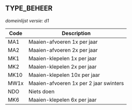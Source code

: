 ## TYPE_BEHEER

*domeinlijst versie: d1* 

 |Code |Description	|
|	---	|	---	|
| MA1 | Maaien-afvoeren 1x per jaar |
| MA2 | Maaien-afvoeren 2x per jaar |
| MK1 | Maaien-klepelen 1x per jaar |
| MK2 | Maaien-klepelen 2x per jaar |
| MK10 | Maaien-klepelen 10x per jaar |
| MW1x | Maaien-afvoeren 1x per 2 jaar swinters |
| NDO | Niets doen |
| MK6 | Maaien-klepelen 6x per jaar |
